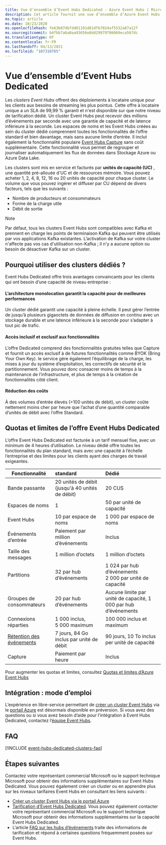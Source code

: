 ```yaml
---
title: Vue d’ensemble d’Event Hubs Dedicated - Azure Event Hubs | Microsoft Docs
description: Cet article fournit une vue d’ensemble d’Azure Event Hubs Dedicated, qui offre des déploiements de concentrateurs d’événements à locataire unique.
ms.topic: article
ms.date: 10/23/2020
ms.openlocfilehash: fe63b074bfdd01191d81dfb7024af5532a87a12f
ms.sourcegitcommit: b4fbb7a6a0aa93656e8dd29979786069eca567dc
ms.translationtype: HT
ms.contentlocale: fr-FR
ms.lasthandoff: 04/13/2021
ms.locfileid: "107310765"
---
```

# <a name="overview-of-event-hubs-dedicated"></a>Vue d’ensemble d’Event Hubs Dedicated

Les *clusters Event Hubs* offrent des déploiements à locataire unique pour les clients aux besoins de streaming les plus pointus. Cette offre à locataire unique a un SLA de 99,99 % garanti et n'est disponible sur que notre niveau de tarification dédié. Un cluster Event Hubs peut recevoir des millions d’événements par seconde avec une garantie de capacité et de latence inférieure à la seconde. Les espaces de noms et les Event Hubs créées au sein du cluster dédié comprennent toutes les fonctionnalités de l’offre standard et bien davantage, mais sans aucune limite d’entrée. Il inclut également la fonctionnalité populaire [Event Hubs Capture](event-hubs-capture-overview.md) sans coût supplémentaire. Cette fonctionnalité vous permet de regrouper et journaliser automatiquement les flux de données dans Stockage Azure ou Azure Data Lake. 

Les clusters sont mis en service et facturés par **unités de capacité (UC)** , une quantité pré-allouée d'UC et de ressources mémoire. Vous pouvez acheter 1, 2, 4, 8, 12, 16 ou 20 unités de capacité pour chaque cluster. Le volume que vous pouvez ingérer et diffuser par CU dépend de divers facteurs, tels que les suivants : 

- Nombre de producteurs et consommateurs
- Forme de la charge utile
- Débit de sortie

> [!NOTE]
> Par défaut, tous les clusters Event Hubs sont compatibles avec Kafka et prennent en charge les points de terminaison Kafka qui peuvent être utilisés par vos applications Kafka existantes. L’activation de Kafka sur votre cluster n'affecte pas vos cas d'utilisation non-Kafka ; il n'y a aucune option ou besoin de désactiver Kafka sur un cluster.

## <a name="why-dedicated"></a>Pourquoi utiliser des clusters dédiés ?

Event Hubs Dedicated offre trois avantages convaincants pour les clients qui ont besoin d’une capacité de niveau entreprise :

#### <a name="single-tenancy-guarantees-capacity-for-better-performance"></a>L’architecture monolocation garantit la capacité pour de meilleures performances

Un cluster dédié garantit une capacité à pleine échelle. Il peut gérer l’entrée de jusqu’à plusieurs gigaoctets de données de diffusion en continu avec un stockage durable et une latence inférieure à la seconde pour s’adapter à tout pic de trafic. 

#### <a name="inclusive-and-exclusive-access-to-features"></a>Accès inclusif et exclusif aux fonctionnalités 
L’offre Dedicated comprend des fonctionnalités gratuites telles que Capture et fournit un accès exclusif à de futures fonctionnalités comme BYOK (Bring Your Own Key). le service gère également l’équilibrage de la charge, les mises à jour du système d’exploitation, les correctifs de sécurité et le partitionnement. Vous pouvez donc consacrer moins de temps à la maintenance de l’infrastructure, et plus de temps à la création de fonctionnalités côté client.  

#### <a name="cost-savings"></a>Réduction des coûts
À des volumes d’entrée élevés (>100 unités de débit), un cluster coûte nettement moins cher par heure que l’achat d’une quantité comparable d’unités de débit avec l’offre Standard.


## <a name="event-hubs-dedicated-quotas-and-limits"></a>Quotas et limites de l’offre Event Hubs Dedicated

L’offre Event Hubs Dedicated est facturée à un tarif mensuel fixe, avec un minimum de 4 heures d’utilisation. Le niveau dédié offre toutes les fonctionnalités du plan standard, mais avec une capacité à l’échelle l’entreprise et des limites pour les clients ayant des charges de travail exigeantes. 

| Fonctionnalité | standard | Dédié |
| --- |:---|:---|
| Bande passante | 20 unités de débit (jusqu'à 40 unités de débit) | 20 CUS |
| Espaces de noms |  1 | 50 par unité de capacité |
| Event Hubs |  10 par espace de noms | 1 000 par espace de noms |
| Événements d’entrée | Paiement par million d’événements | Inclus |
| Taille des messages | 1 million d’octets | 1 million d’octets |
| Partitions | 32 par hub d’événements | 1 024 par hub d’événements<br/>2 000 par unité de capacité |
| Groupes de consommateurs | 20 par hub d’événements | Aucune limite par unité de capacité, 1 000 par hub d’événements |
| Connexions réparties | 1 000 inclus, 5 000 maximum | 100 000 inclus et maximum |
| [Rétention des événements](event-hubs-features.md#event-retention) | 7 jours, 84 Go inclus par unité de débit | 90 jours, 10 To inclus per unité de capacité |
| Capture | Paiement par heure | Inclus |

Pour augmenter les quotas et limites, consultez [Quotas et limites d’Azure Event Hubs](event-hubs-quotas.md)

## <a name="how-to-onboard"></a>Intégration : mode d’emploi

L’expérience en libre-service permettant de [créer un cluster Event Hubs](event-hubs-dedicated-cluster-create-portal.md) via le [portail Azure](https://aka.ms/eventhubsclusterquickstart) est désormais disponible en préversion. Si vous avez des questions ou si vous avez besoin d’aide pour l’intégration à Event Hubs Dedicated, contactez l’[équipe Event Hubs](mailto:askeventhubs@microsoft.com).

## <a name="faqs"></a>FAQ

[!INCLUDE [event-hubs-dedicated-clusters-faq](../../includes/event-hubs-dedicated-clusters-faq.md)]

## <a name="next-steps"></a>Étapes suivantes

Contactez votre représentant commercial Microsoft ou le support technique Microsoft pour obtenir des informations supplémentaires sur Event Hubs Dedicated. Vous pouvez également créer un cluster ou en apprendre plus sur les niveaux tarifaires Event Hubs en consultant les liens suivants :

- [Créer un cluster Event Hubs via le portail Azure](https://aka.ms/eventhubsclusterquickstart) 
- [Tarification d’Event Hubs Dedicated](https://azure.microsoft.com/pricing/details/event-hubs/). Vous pouvez également contacter votre représentant commercial Microsoft ou le support technique Microsoft pour obtenir des informations supplémentaires sur la capacité Event Hubs Dedicated.
- L’article [FAQ sur les hubs d’événements](event-hubs-faq.yml) traite des informations de tarification et répond à certaines questions fréquemment posées sur Event Hubs.
